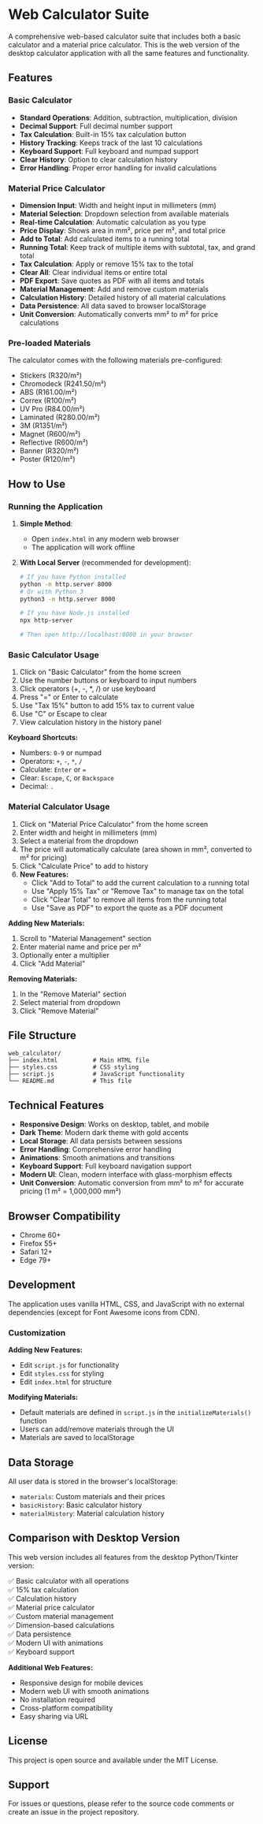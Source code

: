 # Web Calculator Suite

A comprehensive web-based calculator suite that includes both a basic calculator and a material price calculator. This is the web version of the desktop calculator application with all the same features and functionality.

## Features

### Basic Calculator
- **Standard Operations**: Addition, subtraction, multiplication, division
- **Decimal Support**: Full decimal number support
- **Tax Calculation**: Built-in 15% tax calculation button
- **History Tracking**: Keeps track of the last 10 calculations
- **Keyboard Support**: Full keyboard and numpad support
- **Clear History**: Option to clear calculation history
- **Error Handling**: Proper error handling for invalid calculations

### Material Price Calculator
- **Dimension Input**: Width and height input in millimeters (mm)
- **Material Selection**: Dropdown selection from available materials
- **Real-time Calculation**: Automatic calculation as you type
- **Price Display**: Shows area in mm², price per m², and total price
- **Add to Total**: Add calculated items to a running total
- **Running Total**: Keep track of multiple items with subtotal, tax, and grand total
- **Tax Calculation**: Apply or remove 15% tax to the total
- **Clear All**: Clear individual items or entire total
- **PDF Export**: Save quotes as PDF with all items and totals
- **Material Management**: Add and remove custom materials
- **Calculation History**: Detailed history of all material calculations
- **Data Persistence**: All data saved to browser localStorage
- **Unit Conversion**: Automatically converts mm² to m² for price calculations

### Pre-loaded Materials
The calculator comes with the following materials pre-configured:
- Stickers (R320/m²)
- Chromodeck (R241.50/m²)
- ABS (R161.00/m²)
- Correx (R100/m²)
- UV Pro (R84.00/m²)
- Laminated (R280.00/m²)
- 3M (R1351/m²)
- Magnet (R600/m²)
- Reflective (R600/m²)
- Banner (R320/m²)
- Poster (R120/m²)

## How to Use

### Running the Application

1. **Simple Method**: 
   - Open `index.html` in any modern web browser
   - The application will work offline

2. **With Local Server** (recommended for development):
   ```bash
   # If you have Python installed
   python -m http.server 8000
   # Or with Python 3
   python3 -m http.server 8000
   
   # If you have Node.js installed
   npx http-server
   
   # Then open http://localhost:8000 in your browser
   ```

### Basic Calculator Usage

1. Click on "Basic Calculator" from the home screen
2. Use the number buttons or keyboard to input numbers
3. Click operators (+, -, *, /) or use keyboard
4. Press "=" or Enter to calculate
5. Use "Tax 15%" button to add 15% tax to current value
6. Use "C" or Escape to clear
7. View calculation history in the history panel

**Keyboard Shortcuts:**
- Numbers: `0-9` or numpad
- Operators: `+`, `-`, `*`, `/`
- Calculate: `Enter` or `=`
- Clear: `Escape`, `C`, or `Backspace`
- Decimal: `.`

### Material Calculator Usage

1. Click on "Material Price Calculator" from the home screen
2. Enter width and height in millimeters (mm)
3. Select a material from the dropdown
4. The price will automatically calculate (area shown in mm², converted to m² for pricing)
5. Click "Calculate Price" to add to history
6. **New Features:**
   - Click "Add to Total" to add the current calculation to a running total
   - Use "Apply 15% Tax" or "Remove Tax" to manage tax on the total
   - Click "Clear Total" to remove all items from the running total
   - Use "Save as PDF" to export the quote as a PDF document

**Adding New Materials:**
1. Scroll to "Material Management" section
2. Enter material name and price per m²
3. Optionally enter a multiplier
4. Click "Add Material"

**Removing Materials:**
1. In the "Remove Material" section
2. Select material from dropdown
3. Click "Remove Material"

## File Structure

```
web_calculator/
├── index.html          # Main HTML file
├── styles.css          # CSS styling
├── script.js           # JavaScript functionality
└── README.md           # This file
```

## Technical Features

- **Responsive Design**: Works on desktop, tablet, and mobile
- **Dark Theme**: Modern dark theme with gold accents
- **Local Storage**: All data persists between sessions
- **Error Handling**: Comprehensive error handling
- **Animations**: Smooth animations and transitions
- **Keyboard Support**: Full keyboard navigation support
- **Modern UI**: Clean, modern interface with glass-morphism effects
- **Unit Conversion**: Automatic conversion from mm² to m² for accurate pricing (1 m² = 1,000,000 mm²)

## Browser Compatibility

- Chrome 60+
- Firefox 55+
- Safari 12+
- Edge 79+

## Development

The application uses vanilla HTML, CSS, and JavaScript with no external dependencies (except for Font Awesome icons from CDN).

### Customization

**Adding New Features:**
- Edit `script.js` for functionality
- Edit `styles.css` for styling
- Edit `index.html` for structure

**Modifying Materials:**
- Default materials are defined in `script.js` in the `initializeMaterials()` function
- Users can add/remove materials through the UI
- Materials are saved to localStorage

## Data Storage

All user data is stored in the browser's localStorage:
- `materials`: Custom materials and their prices
- `basicHistory`: Basic calculator history
- `materialHistory`: Material calculation history

## Comparison with Desktop Version

This web version includes all features from the desktop Python/Tkinter version:

✅ Basic calculator with all operations  
✅ 15% tax calculation  
✅ Calculation history  
✅ Material price calculator  
✅ Custom material management  
✅ Dimension-based calculations  
✅ Data persistence  
✅ Modern UI with animations  
✅ Keyboard support  

**Additional Web Features:**
- Responsive design for mobile devices
- Modern web UI with smooth animations
- No installation required
- Cross-platform compatibility
- Easy sharing via URL

## License

This project is open source and available under the MIT License.

## Support

For issues or questions, please refer to the source code comments or create an issue in the project repository.
